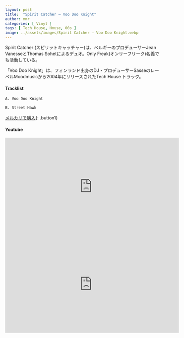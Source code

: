 ```yaml
---
layout: post
title:  "Spirit Catcher – Voo Doo Knight"
author: mmr
categories: [ Vinyl ]
tags: [ Tech House, House, 00s ]
image: ../assets/images/Spirit Catcher – Voo Doo Knight.webp
---
```


Spirit Catcher (スピリットキャッチャー)は、ベルギーのプロデューサーJean VanesseとThomas Sohetによるデュオ。Only Freak(オンリーフリーク)名義でも活動している。

「Voo Doo Knight」は、フィンランド出身のDJ・プロデューサーSasseのレーベルMoodmusicから2004年にリリースされたTech House トラック。

#### Tracklist
```md
A. Voo Doo Knight

B. Street Hawk
```

[メルカリで購入](https://jp.mercari.com/item/m79500362846?afid=6142608987){: .button1}

#### Youtube
<iframe width="560" height="315" src="https://www.youtube.com/embed/iwCChzbF4mw?si=xgnHHy4rSPLu5c_s" title="YouTube video player" frameborder="0" allow="accelerometer; autoplay; clipboard-write; encrypted-media; gyroscope; picture-in-picture; web-share" referrerpolicy="strict-origin-when-cross-origin" allowfullscreen></iframe>

<iframe width="560" height="315" src="https://www.youtube.com/embed/7shvcRPtqhw?si=M2tYmY1RfmWGAutE" title="YouTube video player" frameborder="0" allow="accelerometer; autoplay; clipboard-write; encrypted-media; gyroscope; picture-in-picture; web-share" referrerpolicy="strict-origin-when-cross-origin" allowfullscreen></iframe>